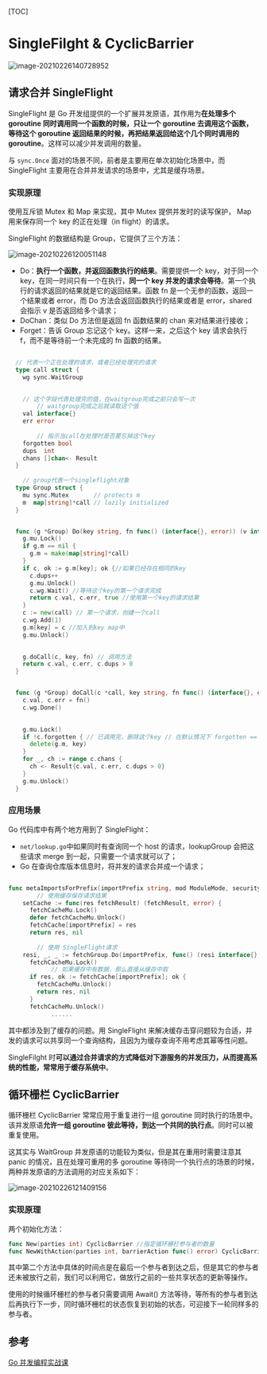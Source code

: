 [TOC]

# SingleFilght & CyclicBarrier

![image-20210226140728952](http://img.zhengyua.cn/20210226140728.png)

## 请求合并 SingleFlight

SingleFlight 是 Go 开发组提供的一个扩展并发原语，其作用为**在处理多个 goroutine 同时调用同一个函数的时候，只让一个 goroutine 去调用这个函数，等待这个 goroutine 返回结果的时候，再把结果返回给这个几个同时调用的 goroutine**。这样可以减少并发调用的数量。

与 `sync.Once` 面对的场景不同，前者是主要用在单次初始化场景中，而 SingleFlight 主要用在合并并发请求的场景中，尤其是缓存场景。

### 实现原理

使用互斥锁 Mutex 和 Map 来实现，其中 Mutex 提供并发时的读写保护， Map 用来保存同一个 key 的正在处理（in flight）的请求。

SingleFlight 的数据结构是 Group，它提供了三个方法：

![image-20210226120051148](http://img.zhengyua.cn/20210226120056.png)

- Do：**执行一个函数，并返回函数执行的结果**。需要提供一个 key，对于同一个 key，在同一时间只有一个在执行，**同一个 key 并发的请求会等待**。第一个执行的请求返回的结果就是它的返回结果。函数 fn 是一个无参的函数，返回一个结果或者 error，而 Do 方法会返回函数执行的结果或者是 error，shared 会指示 v 是否返回给多个请求；
- DoChan：类似 Do 方法但是返回 fn 函数结果的 chan 来对结果进行接收；
- Forget：告诉 Group 忘记这个 key。这样一来，之后这个 key 请求会执行 f，而不是等待前一个未完成的 fn 函数的结果。

```go

  // 代表一个正在处理的请求，或者已经处理完的请求
  type call struct {
    wg sync.WaitGroup
  

    // 这个字段代表处理完的值，在waitgroup完成之前只会写一次
        // waitgroup完成之后就读取这个值
    val interface{}
    err error
  
        // 指示当call在处理时是否要忘掉这个key
    forgotten bool
    dups  int
    chans []chan<- Result
  }
  
    // group代表一个singleflight对象
  type Group struct {
    mu sync.Mutex       // protects m
    m  map[string]*call // lazily initialized
  }


  func (g *Group) Do(key string, fn func() (interface{}, error)) (v interface{}, err error, shared bool) {
    g.mu.Lock()
    if g.m == nil {
      g.m = make(map[string]*call)
    }
    if c, ok := g.m[key]; ok {//如果已经存在相同的key
      c.dups++
      g.mu.Unlock()
      c.wg.Wait() //等待这个key的第一个请求完成
      return c.val, c.err, true //使用第一个key的请求结果
    }
    c := new(call) // 第一个请求，创建一个call
    c.wg.Add(1)
    g.m[key] = c //加入到key map中
    g.mu.Unlock()
  

    g.doCall(c, key, fn) // 调用方法
    return c.val, c.err, c.dups > 0
  }


  func (g *Group) doCall(c *call, key string, fn func() (interface{}, error)) {
    c.val, c.err = fn()
    c.wg.Done()
  

    g.mu.Lock()
    if !c.forgotten { // 已调用完，删除这个key // 在默认情况下 forgotten == false
      delete(g.m, key)
    }
    for _, ch := range c.chans {
      ch <- Result{c.val, c.err, c.dups > 0}
    }
    g.mu.Unlock()
  }
```

### 应用场景

Go 代码库中有两个地方用到了 SingleFlight：

- `net/lookup.go`中如果同时有查询同一个 host 的请求，lookupGroup 会把这些请求 merge 到一起，只需要一个请求就可以了；
- Go 在查询仓库版本信息时，将并发的请求合并成一个请求；

```go

func metaImportsForPrefix(importPrefix string, mod ModuleMode, security web.SecurityMode) (*urlpkg.URL, []metaImport, error) {
        // 使用缓存保存请求结果
    setCache := func(res fetchResult) (fetchResult, error) {
      fetchCacheMu.Lock()
      defer fetchCacheMu.Unlock()
      fetchCache[importPrefix] = res
      return res, nil
    
        // 使用 SingleFlight请求
    resi, _, _ := fetchGroup.Do(importPrefix, func() (resi interface{}, err error) {
      fetchCacheMu.Lock()
            // 如果缓存中有数据，那么直接从缓存中取
      if res, ok := fetchCache[importPrefix]; ok {
        fetchCacheMu.Unlock()
        return res, nil
      }
      fetchCacheMu.Unlock()
            ......
```

其中都涉及到了缓存的问题。用 SingleFlight 来解决缓存击穿问题较为合适，并发的请求可以共享同一个查询结构，且因为为缓存查询不用考虑其幂等性问题。

SingleFilght 时**可以通过合并请求的方式降低对下游服务的并发压力，从而提高系统的性能，常常用于缓存系统中**。

## 循环栅栏 CyclicBarrier

循环栅栏 CyclicBarrier 常常应用于重复进行一组 goroutine 同时执行的场景中。该并发原语**允许一组 goroutine 彼此等待，到达一个共同的执行点**。同时可以被重复使用。

这其实与 WaitGroup 并发原语的功能较为类似，但是其在重用时需要注意其 panic 的情况，且在处理可重用的多 goroutine 等待同一个执行点的场景的时候，两种并发原语的方法调用的对应关系如下：

![image-20210226121409156](http://img.zhengyua.cn/20210226121409.png)

### 实现原理

两个初始化方法：

```go
func New(parties int) CyclicBarrier //指定循环栅栏参与者的数量
func NewWithAction(parties int, barrierAction func() error) CyclicBarrier //提供一个函数可以在每一次到达执行点的时候执行一次
```

其中第二个方法中具体的时间点是在最后一个参与者到达之后，但是其它的参与者还未被放行之前，我们可以利用它，做放行之前的一些共享状态的更新等操作。

使用的时候循环栅栏的参与者只需要调用 Await() 方法等待，等所有的参与者到达后再执行下一步，同时循环栅栏的状态恢复到初始的状态，可迎接下一轮同样多的参与者。


## 参考

[Go 并发编程实战课](https://time.geekbang.org/column/intro/100061801) 

